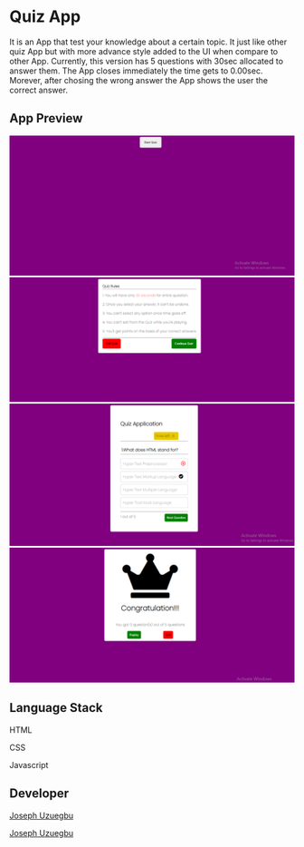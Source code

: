 # Quiz App
It is an App that test your knowledge about a certain topic. It just like other quiz App but with more advance style added to the UI when compare to other App. Currently, this version has 5 questions with 30sec allocated to answer them. The App closes immediately the time gets to 0.00sec. Morever, after chosing the wrong answer the App shows the user the correct answer.

## App Preview
<img src='images\quiz1.PNG'>
<img src='images\quiz2.PNG'>
<img src='images\quiz3.PNG'>
<img src='images\quiz4.PNG'>

## Language Stack
HTML

CSS

Javascript

## Developer
[Joseph Uzuegbu](https://www.linkedin.com/in/joseph-uzuegbu/)

[Joseph Uzuegbu](https://github.com/josephDev123)